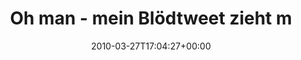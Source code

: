 ---
retweeted: false
source: <a href="http://twitter.com" rel="nofollow">Twitter Web Client</a>
entities:
  hashtags: []
  symbols: []
  user_mentions: []
  urls: []
display_text_range:
- '0'
- '104'
favorite_count: '0'
id_str: '11152758562'
truncated: false
retweet_count: '0'
id: '11152758562'
created_at: Sat Mar 27 17:04:27 +0000 2010
favorited: false
full_text: Oh man - mein Blödtweet zieht mir zu hohe Wellen. Der Tonfall kommt bei
  Twitter einfach nicht gut rüber.
lang: de
tags:
- pesos:twitter
date: '2010-03-27T17:04:27+00:00'
src: https://twitter.com/bascht/status/11152758562
original_url: https://twitter.com/bascht/status/11152758562
type: twitter_tweet
text: Oh man - mein Blödtweet zieht mir zu hohe Wellen. Der Tonfall kommt bei Twitter
  einfach nicht gut rüber.
title: Oh man - mein Blödtweet zieht m

---